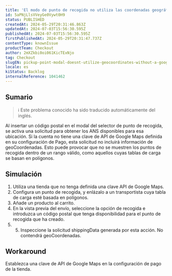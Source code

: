 ```yaml
---
title: 'El modo de punto de recogida no utiliza las coordenadas geográficas sin una clave de Google Maps.'
id: 5aPNjLlsVVeyGe0Vywt0H9
status: PUBLISHED
createdAt: 2024-05-29T20:31:46.863Z
updatedAt: 2024-07-03T15:56:30.595Z
publishedAt: 2024-07-03T15:56:30.595Z
firstPublishedAt: 2024-05-29T20:31:47.737Z
contentType: knownIssue
productTeam: Checkout
author: 2mXZkbi0oi061KicTExNjo
tag: Checkout
slugEN: pickup-point-modal-doesnt-utilize-geocoordinates-without-a-google-maps-key
locale: es
kiStatus: Backlog
internalReference: 1041462
---
```


## Sumario

>ℹ️ Este problema conocido ha sido traducido automáticamente del inglés.


Al insertar un código postal en el modal del selector de punto de recogida, se activa una solicitud para obtener los ANS disponibles para esa ubicación. Si la cuenta no tiene una clave de API de Google Maps definida en su configuración de Pago, esta solicitud no incluirá información de geoCoordenadas. Esto puede provocar que no se muestren los puntos de recogida dentro de un rango válido, como aquellos cuyas tablas de carga se basan en polígonos.



## Simulación



1. Utiliza una tienda que no tenga definida una clave API de Google Maps.
2. Configura un punto de recogida, y enlázalo a un transportista cuya tabla de carga esté basada en polígonos.
3. Añade un producto al carrito.
4. En la vista previa del envío, seleccione la opción de recogida e introduzca un código postal que tenga disponibilidad para el punto de recogida que ha creado.
5. 5. Inspeccione la solicitud shippingData generada por esta acción. No contendrá geoCoordenadas.




## Workaround


Establezca una clave de API de Google Maps en la configuración de pago de la tienda.





